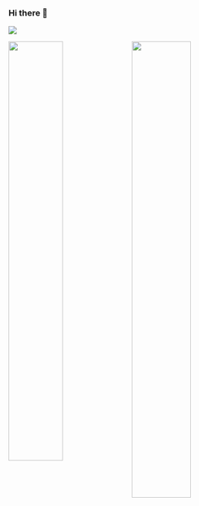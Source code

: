 ### Hi there 👋

<!--
**Harbir66/Harbir66** is a ✨ _special_ ✨ repository because its `README.md` (this file) appears on your GitHub profile.

Here are some ideas to get you started:

- 🔭 I’m currently working on ...
- 🌱 I’m currently learning ...
- 👯 I’m looking to collaborate on ...
- 🤔 I’m looking for help with ...
- 💬 Ask me about ...
- 📫 How to reach me: ...
- 😄 Pronouns: ...
- ⚡ Fun fact: ...
-->
<p>
<img align="centre" src="https://github-readme-streak-stats.herokuapp.com?user=Harbir66&theme=tokyonight&hide_border=true&date_format=M%20j%5B%2C%20Y%5D&fire=DD802B" />
</p>
<p>
<img align="left" width="46%" src="https://github-readme-stats.vercel.app/api/top-langs/?username=Harbir66&layout=compact&theme=tokyonight&bg_color=50,141E30,243B55&hide_border=true" />
</p>
<p>&nbsp;
<img align="centre" width="48%" src="https://github-readme-stats.vercel.app/api?username=Harbir66&count_private=true&show_icons=true&theme=tokyonight&bg_color=50,141E30,243B55&hide_border=true" >
</p>
